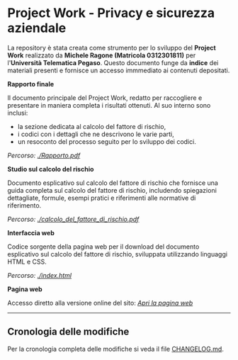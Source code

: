 # Project Work - Privacy e sicurezza aziendale

La repository è stata creata come strumento per lo sviluppo del **Project Work** realizzato da **Michele Ragone (Matricola 0312301811)** per l'**Università Telematica Pegaso**. Questo documento funge da **indice** dei materiali presenti e fornisce un accesso immmediato ai contenuti depositati.

**Rapporto finale**

Il documento principale del Project Work, redatto per raccogliere e presentare in maniera completa i risultati ottenuti. Al suo interno sono inclusi:
 - la sezione dedicata al calcolo del fattore di rischio,
 - i codici con i dettagli che ne descrivono le varie parti,
 - un resoconto del processo seguito per lo sviluppo dei codici.

*Percorso: [./Rapporto.pdf](Rapporto.pdf)*


**Studio sul calcolo del rischio**

Documento esplicativo sul calcolo del fattore di rischio che fornisce una guida completa sul calcolo del fattore di rischio, includendo spiegazioni dettagliate, formule, esempi pratici e riferimenti alle normative di riferimento.

*Percorso: [./calcolo_del_fattore_di_rischio.pdf](calcolo_del_fattore_di_rischio.pdf)*


**Interfaccia web**

Codice sorgente della pagina web per il download del documento esplicativo sul calcolo del fattore di rischio, sviluppata utilizzando linguaggi HTML e CSS.

*Percorso: [./index.html](index.html)*


**Pagina web**

Accesso diretto alla versione online del sito: *[Apri la pagina web](https://mrdrage.github.io/fattore-rischio/)*

---
## Cronologia delle modifiche
Per la cronologia completa delle modifiche si veda il file [CHANGELOG.md](CHANGELOG.md).

